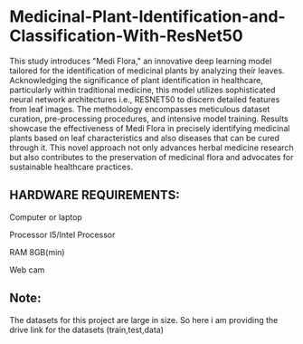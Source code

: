 # Medicinal-Plant-Identification-and-Classification-With-ResNet50
This study introduces "Medi Flora," an innovative deep learning model tailored for the identification of medicinal plants by analyzing their leaves. Acknowledging the significance of plant identification in healthcare, particularly within traditional medicine, this model utilizes sophisticated neural network architectures i.e., RESNET50 to discern detailed features from leaf images. The methodology encompasses meticulous dataset curation, pre-processing procedures, and intensive model training. Results showcase the effectiveness of Medi Flora in precisely identifying medicinal plants based on leaf characteristics and also diseases that can be cured through it. This novel approach not only advances herbal medicine research but also contributes to the preservation of medicinal flora and advocates for sustainable healthcare practices.


## HARDWARE REQUIREMENTS:

Computer or laptop

Processor  I5/Intel Processor

RAM 8GB(min) 

Web cam

## Note: 
The datasets for this project are large in size. So here i am providing the drive link for the datasets (train,test,data)

